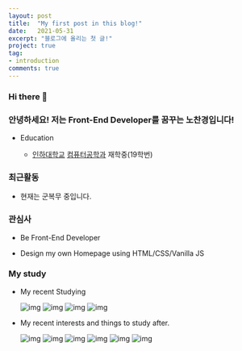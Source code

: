 ```yaml
---
layout: post
title:  "My first post in this blog!"
date:   2021-05-31
excerpt: "블로그에 올리는 첫 글!"
project: true
tag:
- introduction
comments: true
---
```


### Hi there 👋

### 안녕하세요! 저는 Front-End Developer를 꿈꾸는 노찬경입니다!

- Education

  - [인하대학교](https://www.inha.ac.kr/kr/index.do) [컴퓨터공학과](https://cse.inha.ac.kr/cse/index.do) 재학중(19학번)

### 최근활동

- 현재는 군복무 중입니다.

### 관심사

- Be Front-End Developer

- Design my own Homepage using HTML/CSS/Vanilla JS

### My study

- My recent Studying

  ![img](https://img.shields.io/badge/Python-3776AB?style=for-the-badge&logo=python&logoColor=white)  ![img](https://img.shields.io/badge/HTML5-E34F26?style=for-the-badge&logo=html5&logoColor=white) ![img](https://img.shields.io/badge/CSS3-1572B6?style=for-the-badge&logo=css3&logoColor=white)  ![img](https://img.shields.io/badge/JavaScript-323330?style=for-the-badge&logo=javascript&logoColor=F7DF1E)
 

- My recent interests and things to study after.

  ![img](https://img.shields.io/badge/Sass-CC6699?style=for-the-badge&logo=sass&logoColor=white) ![img](https://img.shields.io/badge/Julia-9558B2?style=for-the-badge&logo=julia&logoColor=white) ![img](https://img.shields.io/badge/React-20232A?style=for-the-badge&logo=react&logoColor=61DAFB) ![img](https://img.shields.io/badge/Vue.js-35495E?style=for-the-badge&logo=vue-dot-js&logoColor=4FC08D) ![img](https://img.shields.io/badge/Redux-593D88?style=for-the-badge&logo=redux&logoColor=white) ![img](https://img.shields.io/badge/redis-CC0000.svg?&style=for-the-badge&logo=redis&logoColor=white)

